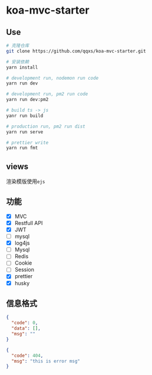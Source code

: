 # koa-mvc-starter

## Use

```sh
# 克隆仓库
git clone https://github.com/qqxs/koa-mvc-starter.git

# 安装依赖
yarn install

# development run, nodemon run code
yarn run dev

# development run, pm2 run code
yarn run dev:pm2

# build ts -> js
yanr run build

# production run, pm2 run dist
yarn run serve

# prettier write
yarn run fmt
```

## views

渲染模版使用`ejs`

## 功能

- [x] MVC
- [x] Restfull API
- [x] JWT
- [ ] mysql
- [x] log4js
- [ ] Mysql
- [ ] Redis
- [ ] Cookie
- [ ] Session
- [x] prettier
- [x] husky

## 信息格式

```json
{
  "code": 0,
  "data": [],
  "msg": ""
}
```

```json
{
  "code": 404,
  "msg": "this is error msg"
}
```
